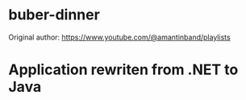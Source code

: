 # buber-dinner
Original author: https://www.youtube.com/@amantinband/playlists
# Application rewriten from .NET to Java
